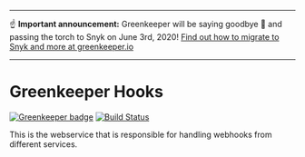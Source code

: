***
☝️ **Important announcement:** Greenkeeper will be saying goodbye 👋 and passing the torch to Snyk on June 3rd, 2020! [Find out how to migrate to Snyk and more at greenkeeper.io](https://greenkeeper.io)
***

# Greenkeeper Hooks

[![Greenkeeper badge](https://badges.greenkeeper.io/greenkeeperio/hooks.svg)](https://greenkeeper.io/)
[![Build Status](https://travis-ci.org/greenkeeperio/hooks.svg?branch=master)](https://travis-ci.org/greenkeeperio/hooks)

This is the webservice that is responsible for handling webhooks from different services.
